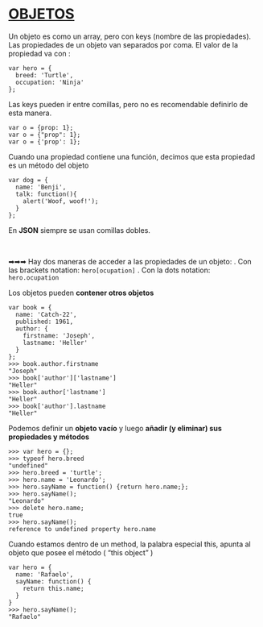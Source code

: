 <h1><a href="https://www.w3schools.com/js/js_objects.asp">OBJETOS</a></h1>

Un objeto es como un array, pero con keys (nombre de las propiedades).
Las propiedades de un objeto van separados por coma. El valor de la propiedad va con :

```
var hero = {
  breed: 'Turtle',
  occupation: 'Ninja'
};
```


Las keys pueden ir entre comillas, pero no es recomendable definirlo de esta manera.

```
var o = {prop: 1};
var o = {"prop": 1};
var o = {'prop': 1};
```

Cuando una propiedad contiene una función, decimos que esta propiedad es un método del objeto

```
var dog = {
  name: 'Benji',
  talk: function(){
    alert('Woof, woof!');
  } 
};
```


En **JSON** siempre se usan comillas dobles.

<br>

➡➡➡ Hay dos maneras de acceder a las propiedades  de un objeto:
    . Con las brackets notation: ```hero[ocupation]```
    . Con la dots notation: ```hero.ocupation```

Los objetos pueden <strong>contener otros objetos </strong>

```
var book = {
  name: 'Catch-22',
  published: 1961,
  author: {
    firstname: 'Joseph',
    lastname: 'Heller'
  }
};
>>> book.author.firstname
"Joseph"
>>> book['author']['lastname']
"Heller"
>>> book.author['lastname']
"Heller"
>>> book['author'].lastname
"Heller"
```

Podemos definir un **objeto vacío** y luego **añadir (y eliminar) sus propiedades y métodos**

```
>>> var hero = {};
>>> typeof hero.breed
"undefined"
>>> hero.breed = 'turtle';
>>> hero.name = 'Leonardo';
>>> hero.sayName = function() {return hero.name;};
>>> hero.sayName();
"Leonardo"
>>> delete hero.name;
true
>>> hero.sayName();
reference to undefined property hero.name
```

Cuando estamos dentro de un method, la palabra especial this, apunta al objeto que posee el método ( “this object” )

```
var hero = {
  name: 'Rafaelo',
  sayName: function() {
    return this.name;
  }
}
>>> hero.sayName();
"Rafaelo"
```



 

